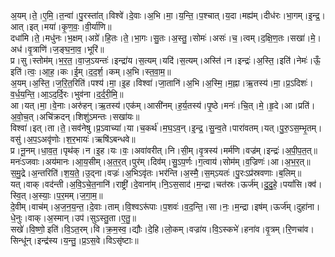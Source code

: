 

  
अ॒यम्।ते॒।ए॒मि॒।त॒न्वा॑।पु॒रस्ता॑त्।विश्वे॑।दे॒वाः।अ॒भि।मा॒।य॒न्ति॒।प॒श्चात्।य॒दा।मह्य॑म्।दीध॑रः।भा॒गम्।इ॒न्द्र॒।आत्।इत्।मया॑।कृ॒ण॒वः॒।वी॒र्या॑णि॥  
दधा॑मि।ते॒।मधु॑नः।भ॒क्षम्।अग्रे॑।हि॒तः।ते॒।भा॒गः।सु॒तः।अ॒स्तु॒।सोमः॑।असः॑।च॒।त्वम्।द॒क्षि॒ण॒तः।सखा॑।मे॒।अध॑।वृ॒त्राणि॑।ज॒ङ्घ॒ना॒व॒।भूरि॑॥  
प्र।सु।स्तोम॑म्।भ॒र॒त॒।वा॒ज॒ऽयन्तः॑।इन्द्रा॑य।स॒त्यम्।यदि॑।स॒त्यम्।अस्ति॑।न।इन्द्रः॑।अ॒स्ति॒।इति॑।नेमः॑।ऊँ॒ इति॑।त्वः॒।आ॒ह॒।कः।ई॒म्।द॒द॒र्श॒।कम्।अ॒भि।स्त॒वा॒म॒॥  
अ॒यम्।अ॒स्ति॒।ज॒रि॒त॒रिति॑।पश्य॑।मा॒।इ॒ह।विश्वा॑।जा॒तानि॑।अ॒भि।अ॒स्मि॒।म॒ह्ना।ऋ॒तस्य॑।मा॒।प्र॒ऽदिशः॑।व॒र्ध॒य॒न्ति॒।आ॒ऽद॒र्दि॒रः।भुव॑ना।द॒र्द॒री॒मि॒॥  
आ।यत्।मा॒।वे॒नाः।अरु॑हन्।ऋ॒तस्य॑।एक॑म्।आसी॑नम्।ह॒र्य॒तस्य॑।पृ॒ष्ठे।मनः॑।चि॒त्।मे॒।हृ॒दे।आ।प्रति॑।अ॒वो॒च॒त्।अचि॑क्रदन्।शिशु॑ऽमन्तः।सखा॑यः॥  
विश्वा॑।इत्।ता।ते॒।सव॑नेषु।प्र॒ऽवाच्या॑।या।च॒कर्थ॑।म॒घ॒ऽव॒न्।इ॒न्द्र॒।सु॒न्व॒ते।पारा॑वतम्।यत्।पु॒रु॒ऽस॒म्भृ॒तम्।वसु॑।अ॒प॒ऽअवृ॑णोः।श॒र॒भायः॑।ऋषि॑ऽबन्धवे॥  
प्र।नू॒नम्।धा॒व॒त॒।पृथ॑क्।न।इ॒ह।यः।वः॒।अवा॑वरीत्।नि।सी॒म्।वृ॒त्रस्य॑।मर्म॑णि।वज्र॑म्।इन्द्रः॑।अ॒पी॒प॒त॒त्॥  
मनः॑ऽजवाः।अय॑मानः।आ॒य॒सीम्।अ॒त॒र॒त्।पुर॑म्।दिव॑म्।सु॒ऽप॒र्णः।ग॒त्वाय॑।सोम॑म्।व॒ज्रिणः॑।आ।अ॒भ॒र॒त्॥  
स॒मु॒द्रे।अ॒न्तरिति॑।श॒य॒ते॒।उ॒द्ना।वज्रः॑।अ॒भिऽवृ॑तः।भर॑न्ति।अ॒स्मै॒।स॒म्ऽयतः॑।पु॒रःऽप्र॑स्रवणाः।ब॒लिम्॥  
यत्।वाक्।वद॑न्ती।अ॒वि॒ऽचे॒त॒नानि॑।राष्ट्री॑।दे॒वाना॑म्।नि॒ऽस॒साद॑।म॒न्द्रा।चत॑स्रः।ऊर्ज॑म्।दु॒दु॒हे॒।पयां॑सि।क्व॑।स्वि॒त्।अ॒स्याः॒।प॒र॒मम्।ज॒गा॒म॒॥  
दे॒वीम्।वाच॑म्।अ॒ज॒न॒य॒न्त॒।दे॒वाः।ताम्।वि॒श्वऽरू॑पाः।प॒शवः॑।व॒द॒न्ति॒।सा।नः॒।म॒न्द्रा।इष॑म्।ऊर्ज॑म्।दुहा॑ना।धे॒नुः।वाक्।अ॒स्मान्।उप॑।सुऽस्तु॒ता।ए॒तु॒॥  
सखे॑।वि॒ष्णो॒ इति॑।वि॒ऽत॒रम्।वि।क्र॒म॒स्व॒।द्यौः।दे॒हि।लो॒कम्।वज्रा॑य।वि॒ऽस्कभे॑।हना॑व।वृ॒त्रम्।रि॒णचा॑व।सिन्धू॑न्।इन्द्र॑स्य।य॒न्तु॒।प्र॒ऽस॒वे।विऽसृ॑ष्टाः॥  
